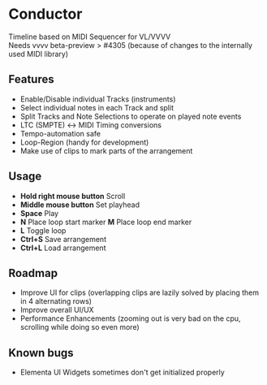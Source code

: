 # Conductor
Timeline based on MIDI Sequencer for VL/VVVV  
Needs vvvv beta-preview > #4305 (because of changes to the internally used MIDI library)

## Features
* Enable/Disable individual Tracks (instruments)
* Select individual notes in each Track and split
* Split Tracks and Note Selections to operate on played note events
* LTC (SMPTE) <-> MIDI Timing conversions
* Tempo-automation safe
* Loop-Region (handy for development)
* Make use of clips to mark parts of the arrangement

## Usage
* **Hold right mouse button** Scroll
* **Middle mouse button** Set playhead
* **Space** Play
* **N** Place loop start marker **M** Place loop end marker
* **L** Toggle loop
* **Ctrl+S** Save arrangement
* **Ctrl+L** Load arrangement

## Roadmap
* Improve UI for clips (overlapping clips are lazily solved by placing them in 4 alternating rows)
* Improve overall UI/UX
* Performance Enhancements (zooming out is very bad on the cpu, scrolling while doing so even more)

## Known bugs
* Elementa UI Widgets sometimes don't get initialized properly
